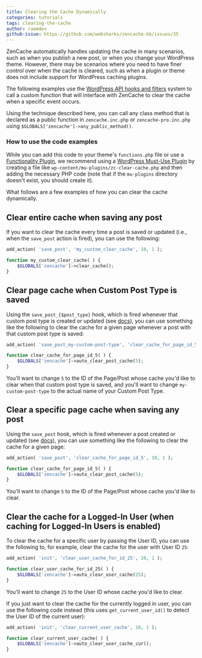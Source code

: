 ```yaml
---
title: Clearing the Cache Dynamically
categories: tutorials
tags: clearing-the-cache
author: raamdev
github-issue: https://github.com/websharks/zencache-kb/issues/35
---
```


ZenCache automatically handles updating the cache in many scenarios, such as when you publish a new post, or when you change your WordPress theme. However, there may be scenarios where you need to have finer control over when the cache is cleared, such as when a plugin or theme does not include support for WordPress caching plugins.

The following examples use the [WordPress API hooks and filters](http://codex.wordpress.org/Plugin_API) system to call a custom function that will interface with ZenCache to clear the cache when a specific event occurs. 

Using the technique described here, you can call any class method that is declared as a public function in `zencache.inc.php` or `zencache-pro.inc.php` using `$GLOBALS['zencache']->any_public_method()`.

### How to use the code examples

While you can add this code to your theme's `functions.php` file or use a [Functionality Plugin](https://wordpress.org/plugins/functionality/), we recommend using a [WordPress Must-Use Plugin](http://codex.wordpress.org/Must_Use_Plugins) by creating a file like `wp-content/mu-plugins/zc-clear-cache.php` and then adding the necessary PHP code (note that if the `mu-plugins` directory doesn't exist, you should create it).

What follows are a few examples of how you can clear the cache dynamically.

## Clear entire cache when saving any post

If you want to clear the cache every time a post is saved or updated (i.e., when the `save_post` action is fired), you can use the following:

```php
add_action( 'save_post', 'my_custom_clear_cache', 10, 1 );

function my_custom_clear_cache( ) {
    $GLOBALS['zencache']->clear_cache();
}
```

## Clear page cache when Custom Post Type is saved

Using the `save_post_{$post_type}` hook, which is fired whenever that custom post type is created or updated (see [docs](http://codex.wordpress.org/Plugin_API/Action_Reference/save_post)), you can use something like the following to clear the cache for a given page whenever a post with that custom post type is saved:

```php
add_action( 'save_post_my-custom-post-type', 'clear_cache_for_page_id_5', 10, 1 );

function clear_cache_for_page_id_5( ) {
	$GLOBALS['zencache']->auto_clear_post_cache(5);
}
```

You'll want to change `5` to the ID of the Page/Post whose cache you'd like to clear when that custom post type is saved, and you'll want to change `my-custom-post-type` to the actual name of your Custom Post Type.

## Clear a specific page cache when saving any post

Using the `save_post` hook, which is fired whenever a post created or updated (see [docs](http://codex.wordpress.org/Plugin_API/Action_Reference/save_post)), you can use something like the following to clear the cache for a given page:

```php
add_action( 'save_post', 'clear_cache_for_page_id_5', 10, 1 );

function clear_cache_for_page_id_5( ) {
	$GLOBALS['zencache']->auto_clear_post_cache(5);
}
```

You'll want to change `5` to the ID of the Page/Post whose cache you'd like to clear.

## Clear the cache for a Logged-In User (when caching for Logged-In Users is enabled)

To clear the cache for a specific user by passing the User ID, you can use the following to, for example, clear the cache for the user with User ID `25`:

```php
add_action( 'init', 'clear_user_cache_for_id_25', 10, 1 );

function clear_user_cache_for_id_25( ) {
	$GLOBALS['zencache']->auto_clear_user_cache(25);
}
```

You'll want to change `25` to the User ID whose cache you'd like to clear.

If you just want to clear the cache for the currently logged in user, you can use the following code instead (this uses `get_current_user_id()` to detect the User ID of the current user):

```php
add_action( 'init', 'clear_current_user_cache', 10, 1 );

function clear_current_user_cache( ) {
	$GLOBALS['zencache']->auto_clear_user_cache_cur();
}
```

